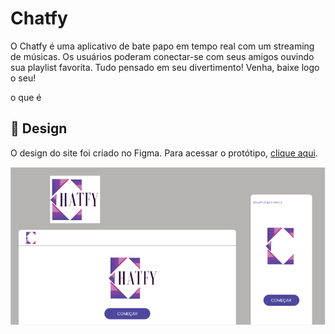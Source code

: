 # Chatfy 

O Chatfy é uma aplicativo de bate papo em tempo real com um streaming de músicas. Os usuários poderam conectar-se com seus amigos ouvindo sua playlist favorita. Tudo pensado em seu divertimento! Venha, baixe logo o seu!

o que é

## :art: Design
O design do site foi criado no Figma. Para acessar o protótipo, [clique aqui](https://figma.com/file/F4AeiLaW8Yi7zr4eCuLtpX/Website).

![Design](./assets/chatfy.PNG)

